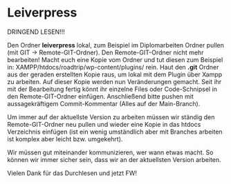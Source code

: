 # Leiverpress

DRINGEND LESEN!!! 

Den Ordner **leiverpress** lokal, zum Beispiel im Diplomarbeiten Ordner pullen (mit GIT -> Remote-GIT-Ordner). Den Remote-GIT-Ordner nicht mehr bearbeiten! Macht euch eine Kopie vom Ordner und tut diesen zum Beispiel in: XAMPP/htdocs/roadtrip/wp-content/plugins/ rein. Haut den **.git** Ordner aus der geraden erstellten Kopie raus, um lokal mit dem Plugin über Xampp zu arbeiten. Auf dieser Kopie werden nun Veränderungen gemacht. Seit ihr mit der Bearbeitung fertig könnt ihr einzelne Files oder Code-Schnipsel in den Remote-GIT-Ordner einfügen. Anschließend bitte pushen mit aussagekräftigem Commit-Kommentar (Alles auf der Main-Branch).

Um immer auf der aktuellste Version zu arbeiten müssen wir ständig den Remote-GIT-Ordner neu pullen und wieder eine Kopie in das htdocs Verzeichnis einfügen (ist ein wenig umständlich aber mit Branches arbeiten ist komplex aber leicht bzw. umgekehrt). 

Wir müssen gut miteinander kommunizieren, wer wann etwas macht. So können wir immer sicher sein, dass wir an der aktuellsten Version arbeiten. 

Vielen Dank für das Durchlesen und jetzt FW!